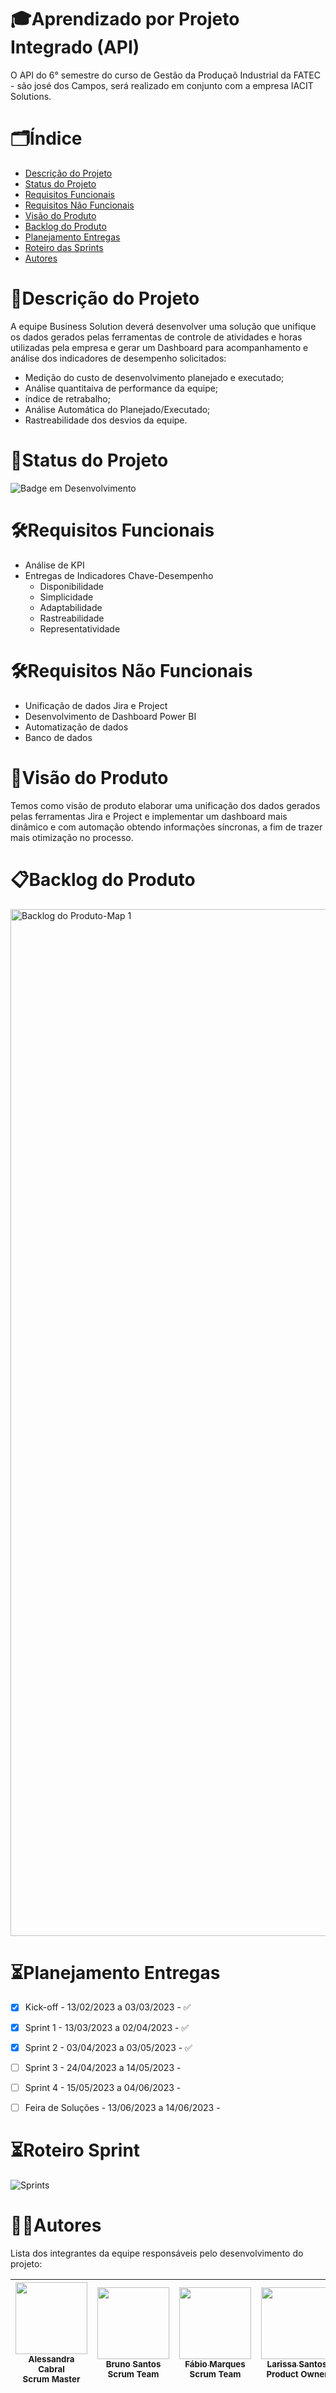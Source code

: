 <h1> 🎓Aprendizado por Projeto Integrado (API)</h1> 
O API do 6° semestre do curso de Gestão da Produçaõ Industrial da FATEC - são josé dos Campos, será realizado em conjunto com a empresa IACIT Solutions.

# 🗂️Índice 

* [Descrição do Projeto](#descrição-do-projeto)
* [Status do Projeto](#status-do-Projeto)
* [ Requisitos Funcionais](#funcionalidades-e-demonstração-da-aplicação)
* [Requisitos Não Funcionais](#tecnologias-utilizadas)
* [Visão do Produto](#tecnologias-utilizadas)
* [Backlog do Produto](#tecnologias-utilizadas)
* [Planejamento Entregas](#tecnologias-utilizadas)
* [Roteiro das Sprints](#tecnologias-utilizadas)
* [Autores](#pessoas-desenvolvedoras)


# 📝Descrição do Projeto

A equipe Business Solution deverá desenvolver uma solução que unifique os dados gerados pelas ferramentas de controle de atividades e horas utilizadas pela empresa e gerar um Dashboard para acompanhamento e análise dos indicadores de desempenho solicitados:

* Medição do custo de desenvolvimento planejado e executado;
* Análise quantitaiva de performance da equipe;
* índice de retrabalho;
* Análise Automática do Planejado/Executado;
* Rastreabilidade dos desvios da equipe.

# 🚦Status do Projeto
![Badge em Desenvolvimento](http://img.shields.io/static/v1?label=STATUS&message=EM%20DESENVOLVIMENTO&color=GREEN&style=for-the-badge)

# 🛠️Requisitos Funcionais

* Análise de KPI
* Entregas de Indicadores Chave-Desempenho
  * Disponibilidade 
  * Simplicidade
  * Adaptabilidade
  * Rastreabilidade
  * Representatividade

# 🛠️Requisitos Não Funcionais
* Unificação de dados Jira e Project
* Desenvolvimento de Dashboard Power BI
* Automatização de dados
* Banco de dados

# 🔎Visão do Produto
Temos como visão de produto elaborar uma unificação dos dados gerados pelas ferramentas Jira e Project e implementar um dashboard mais dinâmico e com automação obtendo informações síncronas, a fim de trazer mais otimização no processo.

# 📋Backlog do Produto

<img width="1643" alt="Backlog do Produto-Map 1" src="https://user-images.githubusercontent.com/128653215/234736781-fc262c1c-a40c-46ae-afd8-0804d8632d5f.png">






# ⏳Planejamento Entregas

- [x] Kick-off - 13/02/2023 a 03/03/2023 - ✅
- [x] Sprint 1 - 13/03/2023 a 02/04/2023 - ✅
- [x] Sprint 2 - 03/04/2023 a 03/05/2023 - ✅
- [ ] Sprint 3 - 24/04/2023 a 14/05/2023 -
- [ ] Sprint 4 - 15/05/2023 a 04/06/2023 - 
- [ ] Feira de Soluções - 13/06/2023 a 14/06/2023 - 



# ⏳Roteiro Sprint


![Sprints](https://github.com/larissagss15/API6S_01/assets/128653100/00516bfa-2b86-4792-b012-36a2bf232941)





# 👩‍💻Autores

Lista dos integrantes da equipe responsáveis pelo desenvolvimento do projeto:

| [<img src="https://user-images.githubusercontent.com/128653100/228983695-1474721e-34b5-41e2-a856-ebb6226eeb8d.jpeg" width=115><br><sub>Alessandra Cabral</sub>](https://www.linkedin.com/in/alessandra-cabral-42999a150)<br><sub>Scrum Master |  [<img src="https://user-images.githubusercontent.com/128653100/228983701-526dd789-19cc-4c4e-9760-baf965e3b9c9.jpeg" width=115><br><sub>Bruno Santos</sub>](https://www.linkedin.com/in/bruno-santos-19b54a156)<br><sub>Scrum Team |  [<img src="https://user-images.githubusercontent.com/128653100/228725120-2f36b7ee-5519-4a8a-adcd-c79d0e0307ac.jpeg" width=115><br><sub>Fábio Marques</sub>](https://www.linkedin.com/in/fabio-marques-5b9893217)<br><sub>Scrum Team |  [<img src="https://user-images.githubusercontent.com/128653100/228984234-8b2ec4f3-6cb6-4069-a774-8433f99e05cf.jpeg" width=115><br><sub>Larissa Santos</sub>](https://www.linkedin.com/in/larissa-santos-311326178)<br><sub>Product Owner |  [<img src="https://user-images.githubusercontent.com/128653100/228983738-68a962e3-fc5b-4e3f-9bca-2161c81423f1.jpeg" width=115><br><sub>Natalia Gouvea</sub>](https://www.linkedin.com/in/natalia-let%C3%ADcia-assis-gouvea-2169571b8)<br><sub>Scrum Team |  [<img src="https://user-images.githubusercontent.com/128653100/228725150-981571bb-71d0-484e-9e78-b8ccaf8a3790.jpeg" width=115><br><sub>Willian Sousa</sub>](https://www.linkedin.com/in/willian-rodrigues-7016b3175)<br><sub>Scrum Team |  [<img src="https://user-images.githubusercontent.com/128653100/228983774-dad40437-09d4-4804-9a27-b26379445fb5.jpeg" width=115><br><sub>Yasmim Santos</sub>](https://www.linkedin.com/in/yasmim-ariane-0680811695)<br><sub>Scrum Team |
| :---: | :---: | :---: | :---: | :---: | :---: | :---: |


